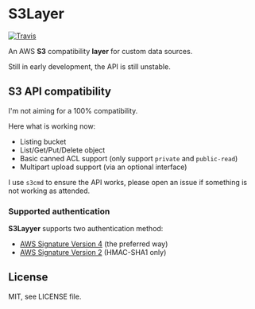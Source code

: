 # S3Layer

[![Travis](https://img.shields.io/travis/tsileo/s3layer.svg?maxAge=2592000)](https://travis-ci.org/tsileo/s3layer)

An AWS **S3** compatibility **layer** for custom data sources.

Still in early development, the API is still unstable.

## S3 API compatibility

I'm not aiming for a 100% compatibility.

Here what is working now:

 - Listing bucket
 - List/Get/Put/Delete object
 - Basic canned ACL support (only support `private` and `public-read`)
 - Multipart upload support (via an optional interface)

I use `s3cmd` to ensure the API works, please open an issue if something is not working as attended.

### Supported authentication

**S3Layyer** supports two authentication method:

 - [AWS Signature Version 4](http://docs.aws.amazon.com/general/latest/gr/signature-version-4.html) (the preferred way)
 - [AWS Signature Version 2](http://docs.aws.amazon.com/general/latest/gr/signature-version-2.html) (HMAC-SHA1 only)

## License

MIT, see LICENSE file.
